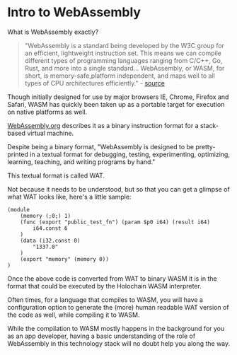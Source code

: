 # Intro to WebAssembly

What is WebAssembly exactly?

> "WebAssembly is a standard being developed by the W3C group for an efficient, lightweight instruction set. This means we can compile different types of programming languages ranging from C/C++, Go, Rust, and more into a single standard... WebAssembly, or WASM, for short, is memory-safe,platform independent, and maps well to all types of CPU architectures efficiently." - [source](https://medium.com/zkcapital/webassembly-the-future-of-blockchain-computing-1a0ae28f7e40)

Though initially designed for use by major browsers IE, Chrome, Firefox and Safari, WASM has quickly been taken up as a portable target for execution on native platforms as well.

 [WebAssembly.org](https://webassembly.org) describes it as a binary instruction format for a stack-based virtual machine.

 Despite being a binary format, "WebAssembly is designed to be pretty-printed in a textual format for debugging, testing, experimenting, optimizing, learning, teaching, and writing programs by hand."

 This textual format is called WAT.

Not because it needs to be understood, but so that you can get a glimpse of what WAT looks like, here's a little sample:

```
(module
    (memory (;0;) 1)
    (func (export "public_test_fn") (param $p0 i64) (result i64)
        i64.const 6
    )
    (data (i32.const 0)
        "1337.0"
    )
    (export "memory" (memory 0))
)
```

Once the above code is converted from WAT to binary WASM it is in the format that could be executed by the Holochain WASM interpreter.

Often times, for a language that compiles to WASM, you will have a configuration option to generate the (more) human readable WAT version of the code as well, while compiling it to WASM.

While the compilation to WASM mostly happens in the background for you as an app developer, having a basic understanding of the role of WebAssembly in this technology stack will no doubt help you along the way.
